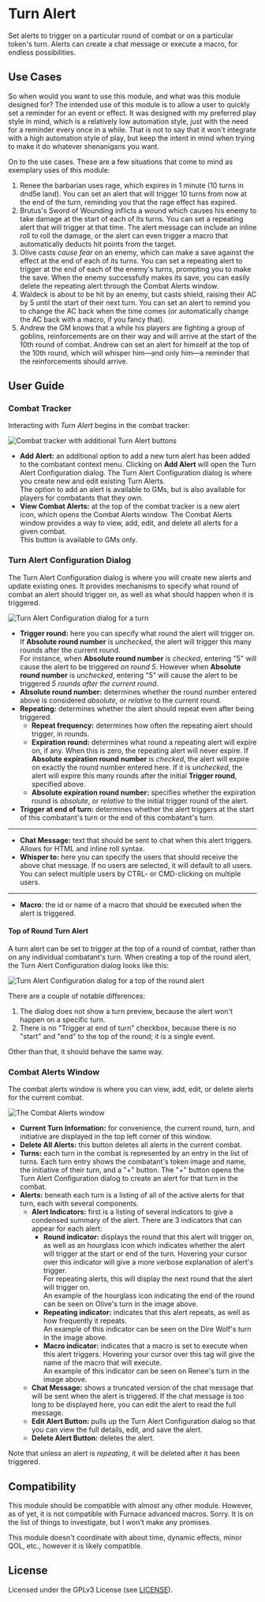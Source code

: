# Turn Alert

Set alerts to trigger on a particular round of combat or on a particular token's turn.
Alerts can create a chat message or execute a macro, for endless possibilities.

## Use Cases

So when would you want to use this module, and what was this module designed for?
The intended use of this module is to allow a user to quickly set a reminder for an event or effect.
It was designed with my preferred play style in mind, which is a relatively low automation style, just with the need for a reminder every once in a while.
That is not to say that it won't integrate with a high automation style of play, but keep the intent in mind when trying to make it do whatever shenanigans you want.

On to the use cases. These are a few situations that come to mind as exemplary uses of this module:

1. Renee the barbarian uses rage, which expires in 1 minute (10 turns in dnd5e land).
You can set an alert that will trigger 10 turns from now at the end of the turn, reminding you that the rage effect has expired.
2. Brutus's Sword of Wounding inflicts a wound which causes his enemy to take damage at the start of each of its turns.
You can set a repeating alert that will trigger at that time.
The alert message can include an inline roll to roll the damage, or the alert can even trigger a macro that automatically deducts hit points from the target.
3. Olive casts *cause fear* on an enemy, which can make a save against the effect at the end of each of its turns.
You can set a repeating alert to trigger at the end of each of the enemy's turns, prompting you to make the save.
When the enemy successfully makes its save, you can easily delete the repeating alert through the Combat Alerts window.
4. Waldeck is about to be hit by an enemy, but casts shield, raising their AC by 5 until the start of their next turn.
You can set an alert to remind you to change the AC back when the time comes (or automatically change the AC back with a macro, if you fancy that).
5. Andrew the GM knows that a while his players are fighting a group of goblins, reinforcements are on their way and will arrive at the start of the 10th round of combat.
Andrew can set an alert for himself at the top of the 10th round, which will whisper him—and only him—a reminder that the reinforcements should arrive.

## User Guide

### Combat Tracker

Interacting with *Turn Alert* begins in the combat tracker:

![Combat tracker with additional Turn Alert buttons](https://f002.backblazeb2.com/file/cws-images/FVTT-Turn-Alert/combat_tracker.webp)

- **Add Alert:** an additional option to add a new turn alert has been added to the combatant context menu.
Clicking on **Add Alert** will open the Turn Alert Configuration dialog.
The Turn Alert Configuration dialog is where you create new and edit existing Turn Alerts.  
The option to add an alert is available to GMs, but is also available for players for combatants that they own.
- **View Combat Alerts:** at the top of the combat tracker is a new alert icon, which opens the Combat Alerts window.
The Combat Alerts window provides a way to view, add, edit, and delete all alerts for a given combat.  
This button is available to GMs only.

### Turn Alert Configuration Dialog

The Turn Alert Configuration dialog is where you will create new alerts and update existing ones.
It provides mechanisms to specify what round of combat an alert should trigger on, as well as what should happen when it is triggered.

![Turn Alert Configuration dialog for a turn](https://f002.backblazeb2.com/file/cws-images/FVTT-Turn-Alert/turn_alert_2.webp)

- **Trigger round:** here you can specify what round the alert will trigger on.
If **Absolute round number** is *unchecked*, the alert will trigger this many rounds after the current round.  
For instance, when **Absolute round number** is *checked*, entering "5" will cause the alert to be triggered *on round 5*.
However when **Absolute round number** is *unchecked*, entering "5" will cause the alert to be triggered *5 rounds after the current round*.
- **Absolute round number:** determines whether the round number entered above is considered *absolute*, or *relative* to the current round.
- **Repeating:** determines whether the alert should repeat even after being triggered.
  - **Repeat frequency:** determines how often the repeating alert should trigger, in rounds.
  - **Expiration round:** determines what round a repeating alert will expire on, if any.
  When this is zero, the repeating alert will never expire.
  If **Absolute expiration round number** is *checked*, the alert will expire on exactly the round number entered here.
  If it is *unchecked*, the alert will expire this many rounds after the initial **Trigger round**, specified above.
  - **Absolute expiration round number:** specifies whether the expiration round is *absolute*, or *relative* to the initial trigger round of the alert.
- **Trigger at end of turn:** determines whether the alert triggers at the start of this combatant's turn or the end of this combatant's turn.

---

- **Chat Message:** text that should be sent to chat when this alert triggers.
Allows for HTML and inline roll syntax.
- **Whisper to:** here you can specify the users that should receive the above chat message.
If no users are selected, it will default to all users.
You can select multiple users by CTRL- or CMD-clicking on multiple users.

---

- **Macro**: the id or name of a macro that should be executed when the alert is triggered.

#### Top of Round Turn Alert

A turn alert can be set to trigger at the top of a round of combat, rather than on any individual combatant's turn. When creating a top of the round alert, the Turn Alert Configuration dialog looks like this:

![Turn Alert Configuration dialog for a top of the round alert](https://f002.backblazeb2.com/file/cws-images/FVTT-Turn-Alert/top_of_round_alert.webp)

There are a couple of notable differences:

1. The dialog does not show a turn preview, because the alert won't happen on a specific turn.
2. There is no "Trigger at end of turn" checkbox, because there is no "start" and "end" to the top of the round; it is a single event.

Other than that, it should behave the same way.

### Combat Alerts Window

The combat alerts window is where you can view, add, edit, or delete alerts for the current combat.

![The Combat Alerts window](https://f002.backblazeb2.com/file/cws-images/FVTT-Turn-Alert/combat_alerts.webp)

- **Current Turn Information:** for convenience, the current round, turn, and initiative are displayed in the top left corner of this window.
- **Delete All Alerts:** this button deletes all alerts in the current combat.
- **Turns:** each turn in the combat is represented by an entry in the list of turns.
Each turn entry shows the combatant's token image and name, the initiative of their turn, and a "+" button.
The "+" button opens the Turn Alert Configuration dialog to create an alert for that turn in the combat.
- **Alerts:** beneath each turn is a listing of all of the active alerts for that turn, each with several components.
  - **Alert Indicators:** first is a listing of several indicators to give a condensed summary of the alert.
  There are 3 indicators that can appear for each alert:
    - **Round indicator:** displays the round that this alert will trigger on, as well as an hourglass icon which indicates whether the alert will trigger at the start or end of the turn.
    Hovering your cursor over this indicator will give a more verbose explanation of alert's trigger.  
    For repeating alerts, this will display the next round that the alert will trigger on.  
    An example of the hourglass icon indicating the end of the round can be seen on Olive's turn in the image above.
    - **Repeating indicator:** indicates that this alert repeats, as well as how frequently it repeats.  
    An example of this indicator can be seen on the Dire Wolf's turn in the image above.
    - **Macro indicator:** indicates that a macro is set to execute when this alert triggers.
    Hovering your cursor over this tag will give the name of the macro that will execute.  
    An example of this indicator can be seen on Renee's turn in the image above.
  - **Chat Message:** shows a truncated version of the chat message that will be sent when the alert is triggered.
  If the chat message is too long to be displayed here, you can edit the alert to read the full message.
  - **Edit Alert Button:** pulls up the Turn Alert Configuration dialog so that you can view the full details, edit, and save the alert.
  - **Delete Alert Button:** deletes the alert.

Note that unless an alert is *repeating*, it will be deleted after it has been triggered.

## Compatibility

This module should be compatible with almost any other module. However, as of yet, it is not compatible with Furnace advanced macros. Sorry. It is on the list of things to investigate, but I won't make any promises.

This module doesn't coordinate with about time, dynamic effects, minor QOL, etc., however it is likely compatible.

## License

Licensed under the GPLv3 License (see [LICENSE](LICENSE)).
